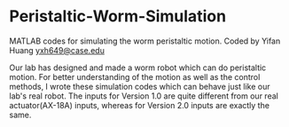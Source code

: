# Peristaltic-Worm-Simulation
MATLAB codes for simulating the worm peristaltic motion.
Coded by Yifan Huang
yxh649@case.edu

Our lab has designed and made a worm robot which can do peristaltic motion. For better understanding of the motion as well as the control methods, I wrote these simulation codes which can behave just like our lab's real robot.
The inputs for Version 1.0 are quite different from our real actuator(AX-18A) inputs, whereas for Version 2.0 inputs are exactly the same.
